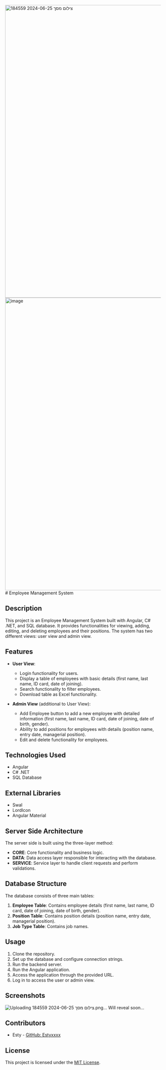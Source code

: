 <img width="947" alt="צילום מסך 2024-06-25 184559" src="https://github.com/estyxxxx/EmployeeProject/assets/148995898/ac094851-6fb4-4a04-b3d6-6247be77c58d"><img width="947" alt="image" src="https://github.com/estyxxxx/EmployeeProject/assets/148995898/d07996a5-b6e1-4686-b86a-73fed2335fbc"># Employee Management System

## Description

This project is an Employee Management System built with Angular, C# .NET, and SQL database. It provides functionalities for viewing, adding, editing, and deleting employees and their positions. The system has two different views: user view and admin view.

## Features

- **User View**:
  - Login functionality for users.
  - Display a table of employees with basic details (first name, last name, ID card, date of joining).
  - Search functionality to filter employees.
  - Download table as Excel functionality.

- **Admin View** (additional to User View):
  - Add Employee button to add a new employee with detailed information (first name, last name, ID card, date of joining, date of birth, gender).
  - Ability to add positions for employees with details (position name, entry date, managerial position).
  - Edit and delete functionality for employees.

## Technologies Used

- Angular
- C# .NET
- SQL Database

## External Libraries

- Swal
- LordIcon
- Angular Material

## Server Side Architecture

The server side is built using the three-layer method:
- **CORE**: Core functionality and business logic.
- **DATA**: Data access layer responsible for interacting with the database.
- **SERVICE**: Service layer to handle client requests and perform validations.

## Database Structure

The database consists of three main tables:
1. **Employee Table**: Contains employee details (first name, last name, ID card, date of joining, date of birth, gender).
2. **Position Table**: Contains position details (position name, entry date, managerial position).
3. **Job Type Table**: Contains job names.


## Usage

1. Clone the repository.
2. Set up the database and configure connection strings.
3. Run the backend server.
4. Run the Angular application.
5. Access the application through the provided URL.
6. Log in to access the user or admin view.

## Screenshots

<!--![Login Screen](login.png)
![User View](user_view.png)
![Admin View](admin_view.png)-->
![Uploading צילום מסך 2024-06-25 184559.png…]()
Will reveal soon...

## Contributors

- Esty - [GitHub: Estyxxxx](https://github.com/Estyxxxx)

## License

This project is licensed under the [MIT License](LICENSE).


